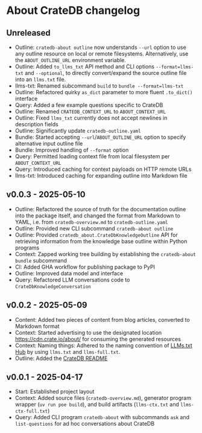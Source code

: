 # About CrateDB changelog

## Unreleased
- Outline: `cratedb-about outline` now understands `--url` option to use
  any outline resource on local or remote filesystems. Alternatively, use
  the `ABOUT_OUTLINE_URL` environment variable.
- Outline: Added `to_llms_txt` API method and CLI options `--format=llms-txt`
  and `--optional`, to directly convert/expand the source outline file into
  an `llms.txt` file.
- llms-txt: Renamed subcommand `build` to `bundle --format=llms-txt`
- Outline: Refactored quirky `as_dict` parameter to more fluent `.to_dict()`
  interface
- Query: Added a few example questions specific to CrateDB
- Outline: Renamed `CRATEDB_CONTEXT_URL` to `ABOUT_CONTEXT_URL`
- Outline: Fixed `llms_txt` currently does not accept newlines in description fields
- Outline: Significantly update `cratedb-outline.yaml`
- Bundle: Started accepting `--url`/`ABOUT_OUTLINE_URL` option to specify
  alternative input outline file
- Bundle: Improved handling of `--format` option
- Query: Permitted loading context file from local filesystem
  per `ABOUT_CONTEXT_URL`
- Query: Introduced caching for context payloads on HTTP remote URLs
- llms-txt: Introduced caching for expanding outline into Markdown file

## v0.0.3 - 2025-05-10
- Outline: Refactored the source of truth for the documentation outline
  into the package itself, and changed the format from Markdown to YAML,
  i.e. from `cratedb-overview.md` to `cratedb-outline.yaml`
- Outline: Provided new CLI subcommand `cratedb-about outline`
- Outline: Provided `cratedb_about.CrateDbKnowledgeOutline` API for retrieving
  information from the knowledge base outline within Python programs
- Context: Zapped working tree building by establishing the
  `cratedb-about bundle` subcommand
- CI: Added GHA workflow for publishing package to PyPI
- Outline: Improved data model and interface
- Query: Refactored LLM conversations code to `CrateDbKnowledgeConversation`

## v0.0.2 - 2025-05-09
- Content: Added two pieces of content from blog articles, converted to Markdown format
- Context: Started advertising to use the designated location
  https://cdn.crate.io/about/ for consuming the generated resources
- Context: Naming things: Adhered to the naming convention of [LLMs.txt Hub]
  by using `llms.txt` and `llms-full.txt`.
- Outline: Added the [CrateDB README]

## v0.0.1 - 2025-04-17
- Start: Established project layout
- Context: Added source files (`cratedb-overview.md`), generator program wrapper
  (`uv run poe build`), and build artifacts (`llms-ctx.txt` and `llms-ctx-full.txt`)
- Query: Added CLI program `cratedb-about` with subcommands `ask` and `list-questions`
  for ad hoc conversations about CrateDB


[CrateDB README]: https://github.com/crate/crate/blob/master/README.rst
[LLMs.txt Hub]: https://llmtxt.dev/hub
